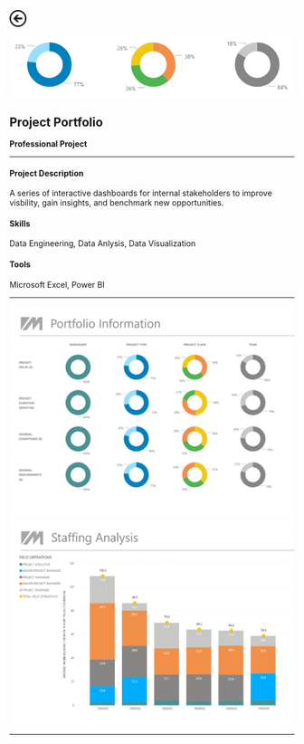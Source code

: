[<img src="images/arrow_back.png?raw=true" width="30"/>](/data_science/index)

<img src="images/projects_2.PNG?raw=true"/>

## Project Portfolio
**Professional Project**<br>

---

#### Project Description
A series of interactive dashboards for internal stakeholders to improve visbility, gain insights, and benchmark new opportunities.

#### Skills 
Data Engineering, Data Anlysis, Data Visualization

#### Tools 
Microsoft Excel, Power BI

---

<img src="images/projects_3.PNG?raw=true"/>

<img src="images/projects_1.PNG?raw=true"/> 

---
